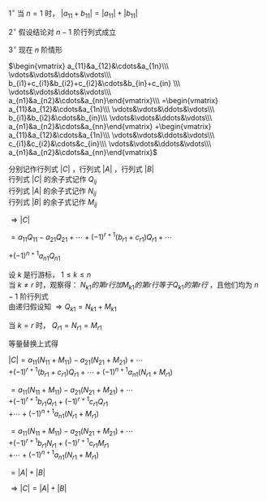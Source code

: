 $1^\circ$  当 $n=1$ 时， $|a_{11}+b_{11}|=|a_{11}|+|b_{11}|$  
  
 $2^\circ$  假设结论对 $n-1$ 阶行列式成立  
  
 $3^\circ$   现在 $n$ 阶情形  
  
 $\begin{vmatrix}  
a_{11}&a_{12}&\cdots&a_{1n}\\\  
\vdots&\vdots&\ddots&\vdots\\\  
b_{i1}+c_{i1}&b_{i2}+c_{i2}&\cdots&b_{in}+c_{in}  
\\\  
\vdots&\vdots&\ddots&\vdots\\\  
a_{n1}&a_{n2}&\cdots&a_{nn}\end{vmatrix}\\\  
=\begin{vmatrix}  
a_{11}&a_{12}&\cdots&a_{1n}\\\  
\vdots&\vdots&\ddots&\vdots\\\  
b_{i1}&b_{i2}&\cdots&b_{in}\\\  
\vdots&\vdots&\ddots&\vdots\\\  
a_{n1}&a_{n2}&\cdots&a_{nn}\end{vmatrix}  
+\begin{vmatrix}  
a_{11}&a_{12}&\cdots&a_{1n}\\\  
\vdots&\vdots&\ddots&\vdots\\\  
c_{i1}&c_{i2}&\cdots&c_{in}\\\  
\vdots&\vdots&\ddots&\vdots\\\  
a_{n1}&a_{n2}&\cdots&a_{nn}\end{vmatrix}$  
  
分别记作行列式 $|C|$ ，行列式 $|A|$ ，行列式 $|B|$  
行列式 $|C|$ 的余子式记作 $Q_{ij}$  
行列式 $|A|$ 的余子式记作 $N_{ij}$  
行列式 $|B|$ 的余子式记作 $M_{ij}$  
  
 $\Rightarrow|C|$  
  
 $=a_{11}Q_{11}-a_{21}Q_{21}+\cdots+(-1)^{r+1}(b_{r1}+c_{r1})Q_{r1}+\cdots$  
  
 $+(-1)^{n+1}a_{n1}Q_{n1}$  
  
设 $k$ 是行游标， $1\le k\le n$  
当 $k\neq r$ 时，观察得： $N_{k1}的第r行加M_{k1}的第r行等于Q_{k1}的第r行$ ，且他们均为 $n-1$ 阶行列式  
由递归假设知  $\Rightarrow Q_{k1}=N_{k1}+M_{k1}$  
  
当 $k=r$ 时， $Q_{r1}=N_{r1}=M_{r1}$  
  
等量替换上式得  
  
 $|C|=a_{11}(N_{11}+M_{11})-a_{21}(N_{21}+M_{21})+\cdots$  
 $+(-1)^{r+1}(b_{r1}+c_{r1})Q_{r1}+\cdots  
+(-1)^{n+1}a_{n1}(N_{r1}+M_{r1})$  
  
 $=a_{11}(N_{11}+M_{11})-a_{21}(N_{21}+M_{21})+\cdots$  
 $+(-1)^{r+1}b_{r1}Q_{r1}+(-1)^{r+1}c_{r1}Q_{r1}$  
 $+\cdots+(-1)^{n+1}a_{n1}(N_{r1}+M_{r1})$  
  
 $=a_{11}(N_{11}+M_{11})-a_{21}(N_{21}+M_{21})+\cdots$  
 $+(-1)^{r+1}b_{r1}N_{r1}+(-1)^{r+1}c_{r1}M_{r1}$  
 $+\cdots+(-1)^{n+1}a_{n1}(N_{r1}+M_{r1})$  
  
 $=|A|+|B|$  
  
 $\Rightarrow|C|=|A|+|B|$  
